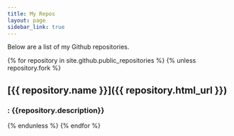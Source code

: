 ```yaml
---
title: My Repos
layout: page
sidebar_link: true
---
```

Below are a list of my Github repositories.

{% for repository in site.github.public_repositories %}
{% unless repository.fork %}
## [{{ repository.name }}]({{ repository.html_url }})<br>
### : {{repository.description}}<br>
{% endunless %}
{% endfor %}
